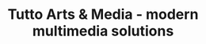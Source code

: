 ---
templateKey: 'home-page'
title: Tutto Arts & Media - modern multimedia solutions
meta_title: Tutto Arts & Media
meta_description: >-
  Cum sociis natoque penatibus et magnis dis parturient montes, nascetur
  ridiculus mus. Aenean eu leo quam. Pellentesque ornare sem lacinia quam
  venenatis vestibulum. Sed posuere consectetur est at lobortis. Cras mattis
  consectetur purus sit amet fermentum.
heading: Agencja multimedialna - video, animacja, interactive development
description: >-
 Tutto Arts & Media to studio kreatywne, zajmujące się filmem i animacją oraz tworzeniem interaktywnych aplikacji multimedialnych.
offerings:
  blurbs:
    - image: /img/donald-duck-498512_640.jpg
      text: >
        Jesteśmy grupą ludzi od lat zawodowo związanych z mediami, z telewizją, filmem, prasą. Kiedyś każde z nas pracowało samodzielnie, dla różnych stacji telewizyjnych, agencji reklamowych, instytucji państwowych...narzekaliśmy, że jesteśmy zależni, że mamy złych szefów, że robimy głupie projekty, programy...narzekaliśmy, narzekaliśmy, narzekaliśmy...i pewnego wieczoru, powiedzieliśmy ... Dość! Jeśli już musimy wrócić do pracy, to na własnych zasadach...tego wieczoru narodziło się Tutto Arts & Media...od tamtej chwili żyjemy tak jak chcemy...czy jest łatwiej?...chyba nie..czy nie narzekamy?... czasem tak... ale przynajmniej to co robimy, dzieje się na naszych własnych zasadach, bez twórczych kompromisów, a nasi klienci chyba tą bezkompromisowość lubią.
    - image: /img/camera-1149041_640.jpg
      text: >
        W szczególny sposób koncentrujemy się na produkcji filmów, animacji oraz innych form multimedianych na potrzeby nowych mediów - Internetu,urządzeń mobilnych. Ta nowa technologia wymusza na twórcach stosowanie zupełnie innego podejścia do opowiadania za pomocą obrazu niż w przypadku tradycyjnych mediów. Narracja transmedialna coraz częściej zastępuje tradycyjny liniowy sposób opowiadania historii. Odbiorca coraz bardziej przyzwyczajony jest do interakcji. 
        Tempo opowiadania ulega przyspieszeniu. Jednocześnie taki sposób prezentacji treści nie może wiązać się z pogorszeniem się jakości przekazu. Przed takimi właśnie wyzwaniami stajemy i staramy się im sprostać.
    - image: /img/smartphone-407108_640.jpg
      text: >
        Tworzymy animacje 2d i 3d.Pomysł - od niego zaczynamy. Nie boimy sie wyzwań, wręcz odwrotnie - te nas dopingują do stworzenia czegoś wyjątkowego i oryginalnego, a jednocześnie mającego spełnić Twoje oczekiwania.Bo do każdego projektu podchodzimy indywidualnie. Nasi ilustratorzy i graficy stworzą każdą postać, “wyczarują” każdy fikcyjny element, a nasi animatorzy “ożywią” stworzone obrazki. Każdy etap prac jest konsultowany - od scenariusza, do szkicu postaci/elementów, kolorystykę, poprzez storyboardy/animatiki, wybór muzyki, lektora, aż do finalnego efektu. 
    - image: /img/film-2205325_640.jpg
      text: >
        Tworzymy filmy dokumentalne i popularnonaukowe oraz aplikacje mutimedialne, które poruszają problemy dotyczące młodych ludzi i otaczającego ich świata (z zakresu profilaktyki uzależnień, tematyki społecznej oraz edukacji globalnej). Przy realizacji naszych produkcji  współpracujemy z gronem osób, zajmujących się na codzień edukacją i komunikacją społeczną. Nasze filmy – poza przekazywaniem treści – uczą, intrygują, wyzwalają w widzach pokłady wyobraźni, pobudzają do dyskusji. Aplikacje multimedialne oprócz treści wizualnych, zawierają elementy interaktywne wymagające od odbiorców zaangażowania intelektualnego .
testimonials:
  - author: Vaibhav Sharma
    quote: >-
      Donec scelerisque magna nec condimentum porttitor. Aliquam vel diam sed diam luctus pretium. 
      Sed quis egestas libero. Vestibulum nec venenatis ligula. 
  - author: Subarashi San
    quote: >-
      Fusce porttitor vulputate enim, nec blandit magna gravida et. Etiam et dignissim ligula. 
      Lorem ipsum dolor sit amet, consectetur adipiscing elit.
---